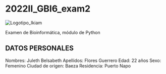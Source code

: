 # 2022II_GBI6_exam2
![Logotipo_Ikiam](https://user-images.githubusercontent.com/104948373/216206518-74364e0e-ec31-42b7-87c3-a534cc3a1aaf.png)

Examen de Bioinformática, módulo de Python
## DATOS PERSONALES 
Nombres: Juleth Belsabeth
Apellidos: Flores Guerrero
Edad: 22 años
Sexo: Femenino
Ciudad de origen: Baeza
Residencia: Puerto Napo
